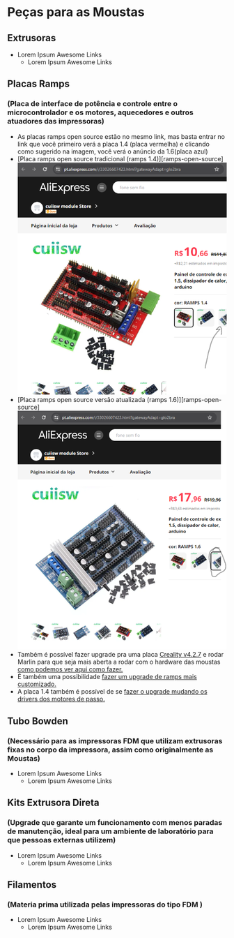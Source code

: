 # Peças para as Moustas

## Extrusoras
- Lorem Ipsum Awesome Links
  - Lorem Ipsum Awesome Links
## Placas Ramps
### (Placa de interface de potência e controle entre o microcontrolador e os motores, aquecedores e outros atuadores das impressoras)
- As placas ramps open source estão no mesmo link, mas basta entrar no link que você primeiro verá a placa 1.4 (placa vermelha) e clicando como sugerido na imagem, você verá o anúncio da 1.6(placa azul)
- [Placa ramps open source tradicional (ramps 1.4)][ramps-open-source]
![First test on the car](static%2Framps_1.4.png)
- [Placa ramps open source versão atualizada (ramps 1.6)][ramps-open-source]
![First test on the car](static%2Framps_1.6.png)
- Também é possível fazer upgrade pra uma placa [Creality v4.2.7][preco-creality-4-2-7] e rodar Marlin para que seja mais aberta a rodar com o hardware das moustas [como podemos ver aqui como fazer.][tutorial-creality-marlin]
- É também uma possibilidade [fazer um upgrade de ramps mais customizado.][tutorial-upgrade-ramps-custom]
- A placa 1.4 também é possível de se [fazer o upgrade mudando os drivers dos motores de passo.][tutorial-upgrade-ramps-1-4]
## Tubo Bowden
### (Necessário para as impressoras FDM que utilizam extrusoras fixas no corpo da impressora, assim como originalmente as Moustas)
- Lorem Ipsum Awesome Links
  - Lorem Ipsum Awesome Links
## Kits Extrusora Direta 
### (Upgrade que garante um funcionamento com menos paradas de manutenção, ideal para um ambiente de laboratório para que pessoas externas utilizem)
- Lorem Ipsum Awesome Links
  - Lorem Ipsum Awesome Links
## Filamentos
### (Materia prima utilizada pelas impressoras do tipo FDM )
- Lorem Ipsum Awesome Links
  - Lorem Ipsum Awesome Links

[preco-ramps-open-source]: https://pt.aliexpress.com/i/33026607423.html?gatewayAdapt=glo2bra
[preco-creality-4-2-7]: https://pt.aliexpress.com/item/1005005643468313.html?src=google&src=google&albch=shopping&acnt=768-202-3196&slnk=&plac=&mtctp=&albbt=Google_7_shopping&isSmbAutoCall=false&needSmbHouyi=false&albcp=19639392923&albag=&trgt=&crea=pt1005005643468313&netw=x&device=c&albpg=&albpd=pt1005005643468313&gad_source=1&gclid=Cj0KCQjwwYSwBhDcARIsAOyL0fioGIl-sV1T5MIa56E-jRqjCRi6IDRnlnXbYHGEom4N3uBBhEsmVCoaAvR1EALw_wcB&gclsrc=aw.ds&aff_fcid=a14aadf681ab4413bc9cf60d76bc5a87-1711421506508-00389-UneMJZVf&aff_fsk=UneMJZVf&aff_platform=aaf&sk=UneMJZVf&aff_trace_key=a14aadf681ab4413bc9cf60d76bc5a87-1711421506508-00389-UneMJZVf&terminal_id=543ecc0786574ec1a9f6ffe12dbe4794&afSmartRedirect=y
[tutorial-creality-marlin]: https://all3dp.com/2/creality-silent-board-ender-3/#google_vignette
[tutorial-upgrade-ramps-custom]: https://www.reddit.com/r/klippers/comments/ozio1o/a_diy_4x_tmc2226_addon_board_for_silent_upgrades/
[tutorial-upgrade-ramps-1-4]: https://www.instructables.com/Upgrading-RAMPS-14-With-TMC2130-Stepper-Drivers/
